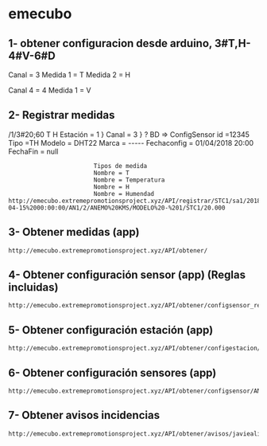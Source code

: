 # emecubo



## 1- obtener configuracion desde arduino, 3#T,H-4#V-6#D
Canal = 3
Medida 1 = T
Medida 2 = H

Canal 4 = 4
Medida 1 = V

      
## 2- Registrar medidas

/1/3#20;60
      T H
Estación = 1   }
Canal    = 3   }  ? BD => ConfigSensor
                            id =12345 
                            Tipo =TH
                            Modelo = DHT22
                            Marca = -----
                            Fechaconfig = 01/04/2018 20:00
                            FechaFin = null

                            Tipos de medida
                            Nombre = T
                            Nombre = Temperatura
                            Nombre = H
                            Nombre = Humendad
	http://emecubo.extremepromotionsproject.xyz/API/registrar/STC1/sa1/2018-04-15%2000:00:00/AN1/2/ANEMO%20KMS/MODELO%20-%201/STC1/20.000
## 3- Obtener medidas (app)
	http://emecubo.extremepromotionsproject.xyz/API/obtener/
## 4- Obtener configuración sensor (app) (Reglas incluidas)
	http://emecubo.extremepromotionsproject.xyz/API/obtener/configsensor_regla/AN1
## 5- Obtener configuración estación (app)
	http://emecubo.extremepromotionsproject.xyz/API/obtener/configestacion/STC1
## 6- Obtener configuración sensores (app)
	http://emecubo.extremepromotionsproject.xyz/API/obtener/configsensor/AN1  
## 7- Obtener avisos incidencias
	http://emecubo.extremepromotionsproject.xyz/API/obtener/avisos/javiealiaga@gmail.com
